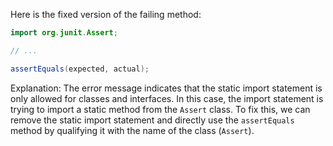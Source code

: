 Here is the fixed version of the failing method:
```java
import org.junit.Assert;

// ...

assertEquals(expected, actual);
```
Explanation:
The error message indicates that the static import statement is only allowed for classes and interfaces. In this case, the import statement is trying to import a static method from the `Assert` class. To fix this, we can remove the static import statement and directly use the `assertEquals` method by qualifying it with the name of the class (`Assert`).